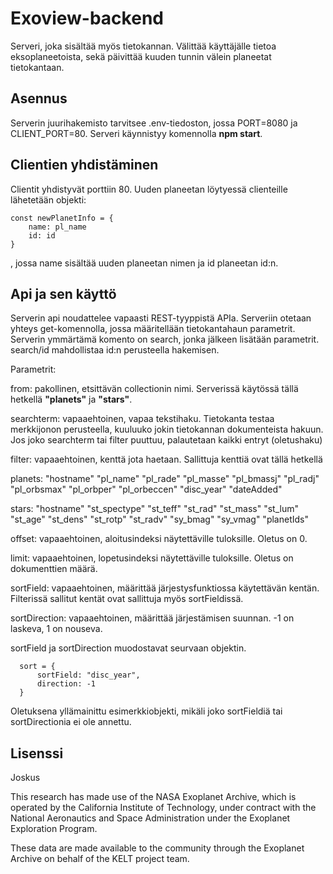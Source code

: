 # Exoview-backend

Serveri, joka sisältää myös tietokannan. Välittää käyttäjälle tietoa eksoplaneetoista, sekä päivittää kuuden tunnin välein planeetat tietokantaan.

## Asennus

Serverin juurihakemisto tarvitsee .env-tiedoston, jossa PORT=8080 ja CLIENT_PORT=80. Serveri käynnistyy komennolla **npm start**.

## Clientien yhdistäminen

Clientit yhdistyvät porttiin 80. Uuden planeetan löytyessä clienteille lähetetään objekti:

```
const newPlanetInfo = {
    name: pl_name
    id: id
}
```

, jossa name sisältää uuden planeetan nimen ja id planeetan id:n.

## Api ja sen käyttö

Serverin api noudattelee vapaasti REST-tyyppistä APIa. Serveriin otetaan yhteys get-komennolla, jossa määritellään tietokantahaun parametrit. Serverin ymmärtämä komento on search, jonka jälkeen lisätään parametrit.
search/id mahdollistaa id:n perusteella hakemisen.

Parametrit:

from: pakollinen, etsittävän collectionin nimi. Serverissä käytössä tällä hetkellä **"planets"** ja **"stars"**.

searchterm: vapaaehtoinen, vapaa tekstihaku. Tietokanta testaa merkkijonon perusteella, kuuluuko jokin tietokannan dokumenteista hakuun. Jos joko searchterm tai filter puuttuu, palautetaan kaikki entryt (oletushaku)

filter: vapaaehtoinen, kenttä jota haetaan. Sallittuja kenttiä ovat tällä hetkellä

planets:
    "hostname"
    "pl_name"
    "pl_rade"
    "pl_masse"
    "pl_bmassj"
    "pl_radj"
    "pl_orbsmax"
    "pl_orbper"
    "pl_orbeccen"
    "disc_year"
    "dateAdded"

stars:
    "hostname"
    "st_spectype"
    "st_teff"
    "st_rad"
    "st_mass"
    "st_lum"
    "st_age"
    "st_dens"
    "st_rotp"
    "st_radv"
    "sy_bmag"
    "sy_vmag"
    "planetIds"

offset: vapaaehtoinen, aloitusindeksi näytettäville tuloksille. Oletus on 0.

limit: vapaaehtoinen, lopetusindeksi näytettäville tuloksille. Oletus on dokumenttien määrä.

sortField: vapaaehtoinen, määrittää järjestysfunktiossa käytettävän kentän. Filterissä sallitut kentät ovat sallittuja myös sortFieldissä.

sortDirection: vapaaehtoinen, määrittää järjestämisen suunnan. -1 on laskeva, 1 on nouseva.

sortField ja sortDirection muodostavat seurvaan objektin.

```
  sort = {
      sortField: "disc_year",
      direction: -1
  }
```

Oletuksena yllämainittu esimerkkiobjekti, mikäli joko sortFieldiä tai sortDirectionia ei ole annettu.

## Lisenssi

Joskus

This research has made use of the NASA Exoplanet Archive, which is operated by the California Institute of Technology, under contract with the National Aeronautics and Space Administration under the Exoplanet Exploration Program.

These data are made available to the community through the Exoplanet Archive on behalf of the KELT project team.
